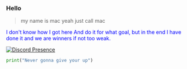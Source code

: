 ### Hello

> my name is mac yeah just call mac




<span style="color:blue">I don't know how I got here And do it for what goal, but in the end I have done it and we are winners if not too weak.</span>


[![Discord Presence](https://lanyard.cnrad.dev/api/829156179803504670?theme=dark&bg=f7c1f3&borderRadius=35px)]()



```py
print("Never gonna give your up")
```
